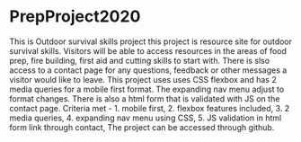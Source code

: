 # PrepProject2020
This is Outdoor survival skills project
this project is resource site for outdoor survival skills. Visitors will be able to access resources in the areas of food prep, fire building, first aid and cutting skills to start with. There is slso access to a contact page for any questions, feedback or other messages a visitor would like to leave. 
This project uses uses CSS flexbox and has 2 media queries for a mobile first format. The expanding nav menu adjust to format changes. There is also a html form that is validated with JS on the contact page. 
Criteria met - 1. mobile first, 2. flexbox features included, 3. 2 media queries, 4. expanding nav menu using CSS, 5. JS validation in html form link through contact, 
The project can be accessed through github. 
